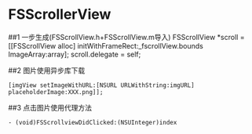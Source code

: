 # FSScrollerView


##1 一步生成(FSScrollView.h+FSScrollView.m导入)
    FSScrollView *scroll = [[FSScrollView alloc] initWithFrameRect:_fscrollView.bounds ImageArray:array];
    scroll.delegate = self;
    
##2 图片使用异步库下载

    [imgView setImageWithURL:[NSURL URLWithString:imgURL] placeholderImage:XXX.png]];
    
##3 点击图片使用代理方法

    - (void)FSScrollviewDidClicked:(NSUInteger)index
